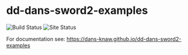 dd-dans-sword2-examples
=======================

![Build Status](https://github.com/DANS-KNAW/dd-dans-sword2-examples/actions/workflows/build.yml/badge.svg)
![Site Status](https://github.com/DANS-KNAW/dd-dans-sword2-examples/actions/workflows/docs.yml/badge.svg)

For documentation see: https://dans-knaw.github.io/dd-dans-sword2-examples
